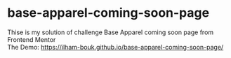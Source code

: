 # base-apparel-coming-soon-page
Thise is my solution of challenge Base Apparel coming soon page from Frontend Mentor 
<br>The Demo: https://ilham-bouk.github.io/base-apparel-coming-soon-page/
